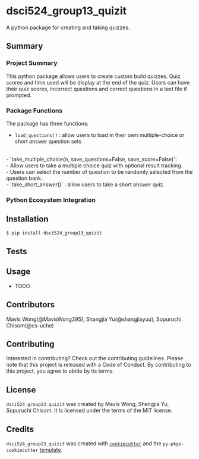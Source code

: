 # dsci524_group13_quizit

A python package for creating and taking quizzes.

## Summary
### Project Summary
This python package allows users to create custom build quizzes.
Quiz scores and time used will be display at the end of the quiz.
Users can have their quiz scores, incorrect questions and correct questions in a text file if prompted. 

### Package Functions
The package has three functions: 
- `load_questions()` : allow users to load in their own multiple-choice or short answer question sets 
<br>
- `take_multiple_choice(n, save_questions=False, save_score=False)`: <br>
    - Allow users to take a multiple choice quiz with optional result tracking. <br>
    - Users can select the number of question to be randomly selected from the question bank. <br>
- `take_short_answer()` : allow users to take a short answer quiz.

### Python Ecosystem Integration



## Installation

```bash
$ pip install dsci524_group13_quizit
```

## Tests

## Usage

- TODO

## Contributors

Mavis Wong(@MavisWong295), Shangjia Yu(@shangjiayuu), Sopuruchi Chisom(@cs-uche)

## Contributing

Interested in contributing? Check out the contributing guidelines. Please note that this project is released with a Code of Conduct. By contributing to this project, you agree to abide by its terms.

## License

`dsci524_group13_quizit` was created by Mavis Wong, Shengjia Yu, Sopuruchi Chisom. It is licensed under the terms of the MIT license.

## Credits

`dsci524_group13_quizit` was created with [`cookiecutter`](https://cookiecutter.readthedocs.io/en/latest/) and the `py-pkgs-cookiecutter` [template](https://github.com/py-pkgs/py-pkgs-cookiecutter).
